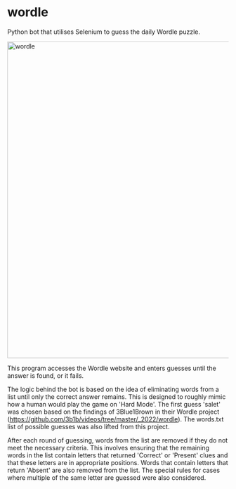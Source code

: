 # wordle
Python bot that utilises Selenium to guess the daily Wordle puzzle.

</img>
<img src = "wordle.gif", alt = "wordle", height = "720">

This program accesses the Wordle website and enters guesses until the answer is found, or it fails.

The logic behind the bot is based on the idea of eliminating words from a list until only the correct answer remains. This is designed to roughly mimic how a human would play the game on 'Hard Mode'. The first guess 'salet' was chosen based on the findings of 3Blue1Brown in their Wordle project (https://github.com/3b1b/videos/tree/master/_2022/wordle). The words.txt list of possible guesses was also lifted from this project.

After each round of guessing, words from the list are removed if they do not meet the necessary criteria. This involves ensuring that the remaining words in the list contain letters that returned 'Correct' or 'Present' clues and that these letters are in appropriate positions. Words that contain letters that return 'Absent' are also removed from the list. The special rules for cases where multiple of the same letter are guessed were also considered. 